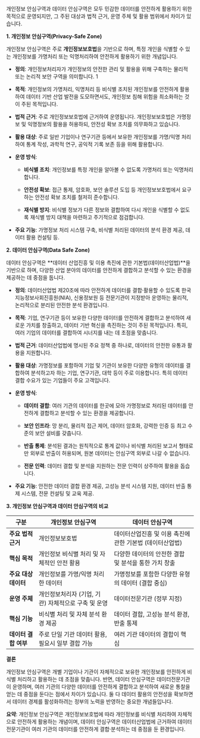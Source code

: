 개인정보 안심구역과 데이터 안심구역은 모두 민감한 데이터를 안전하게 활용하기 위한 목적으로 운영되지만, 그 주된 대상과 법적 근거, 운영 주체 및 활용 범위에서 차이가 있습니다.

**1. 개인정보 안심구역(Privacy-Safe Zone)**

개인정보 안심구역은 주로 **개인정보보호법**을 기반으로 하며, 특정 개인을 식별할 수 있는 개인정보를 가명처리 또는 익명처리하여 안전하게 활용하기 위한 개념입니다.

- **정의**: 개인정보처리자가 개인정보의 안전한 관리 및 활용을 위해 구축하는 물리적 또는 논리적 보안 구역을 의미합니다. 1
    
- **목적**: 개인정보의 가명처리, 익명처리 등 비식별 조치된 개인정보를 안전하게 활용하여 데이터 기반 산업 발전을 도모하면서도, 개인정보 침해 위험을 최소화하는 것이 주된 목적입니다.
    
- **법적 근거**: 주로 개인정보보호법에 근거하여 운영됩니다. 개인정보보호법은 가명정보 및 익명정보의 활용을 허용하되, 안전성 확보 조치를 의무화하고 있습니다.
    
- **활용 대상**: 주로 일반 기업이나 연구기관 등에서 보유한 개인정보를 가명/익명 처리하여 통계 작성, 과학적 연구, 공익적 기록 보존 등을 위해 활용합니다.
    
- **운영 방식**:
    
    - **비식별 조치**: 개인정보를 특정 개인을 알아볼 수 없도록 가명처리 또는 익명처리합니다.
        
    - **안전성 확보**: 접근 통제, 암호화, 보안 솔루션 도입 등 개인정보보호법에서 요구하는 안전성 확보 조치를 철저히 준수합니다.
        
    - **재식별 방지**: 비식별 정보가 다른 정보와 결합하여 다시 개인을 식별할 수 없도록 재식별 방지 대책을 마련하고 주기적으로 점검합니다.
        
- **주요 기능**: 가명정보 처리 시스템 구축, 비식별 처리된 데이터의 분석 환경 제공, 데이터 활용 컨설팅 등.
    

**2. 데이터 안심구역(Data Safe Zone)**

데이터 안심구역은 **데이터 산업진흥 및 이용 촉진에 관한 기본법(데이터산업법)**을 기반으로 하며, 다양한 산업 분야의 데이터를 안전하게 결합하고 분석할 수 있는 환경을 제공하는 데 중점을 둡니다.

- **정의**: 데이터산업법 제20조에 따라 안전하게 데이터를 결합·활용할 수 있도록 한국지능정보사회진흥원(NIA), 신용정보원 등 전문기관이 지정받아 운영하는 물리적, 논리적으로 분리된 안전한 분석 환경입니다.
    
- **목적**: 기업, 연구기관 등이 보유한 다양한 데이터를 안전하게 결합하고 분석하여 새로운 가치를 창출하고, 데이터 기반 혁신을 촉진하는 것이 주된 목적입니다. 특히, 여러 기업의 데이터를 결합하여 시너지를 내는 데 초점을 맞춥니다.
    
- **법적 근거**: 데이터산업법에 명시된 주요 정책 중 하나로, 데이터의 안전한 유통과 활용을 지원합니다.
    
- **활용 대상**: 가명정보를 포함하여 기업 및 기관이 보유한 다양한 유형의 데이터를 결합하여 분석하고자 하는 기업, 연구기관, 대학 등이 주로 이용합니다. 특히 데이터 결합 수요가 있는 기업들이 주요 고객입니다.
    
- **운영 방식**:
    
    - **데이터 결합**: 여러 기관의 데이터를 한곳에 모아 가명정보로 처리된 데이터를 안전하게 결합하고 분석할 수 있는 환경을 제공합니다.
        
    - **보안 인프라**: 망 분리, 물리적 접근 제어, 데이터 암호화, 강력한 인증 등 최고 수준의 보안 설비를 갖춥니다.
        
    - **반출 통제**: 분석된 결과는 원칙적으로 통계 값이나 비식별 처리된 보고서 형태로만 외부로 반출이 허용되며, 원본 데이터는 안심구역 외부로 나갈 수 없습니다.
        
    - **전문 인력**: 데이터 결합 및 분석을 지원하는 전문 인력이 상주하여 활용을 돕습니다.
        
- **주요 기능**: 안전한 데이터 결합 환경 제공, 고성능 분석 시스템 지원, 데이터 반출 통제 시스템, 전문 컨설팅 및 교육 제공.
    

**3. 개인정보 안심구역과 데이터 안심구역의 비교**

|구분|개인정보 안심구역|데이터 안심구역|
|---|---|---|
|**주요 법적 근거**|개인정보보호법|데이터산업진흥 및 이용 촉진에 관한 기본법 (데이터산업법)|
|**핵심 목적**|개인정보 비식별 처리 및 자체적인 안전 활용|다양한 데이터의 안전한 결합 및 분석을 통한 가치 창출|
|**주요 대상 데이터**|개인정보를 가명/익명 처리한 데이터|가명정보를 포함한 다양한 유형의 데이터 (결합 중심)|
|**운영 주체**|개인정보처리자 (기업, 기관) 자체적으로 구축 및 운영|데이터전문기관 (정부 지정)|
|**핵심 기능**|비식별 처리 및 자체 분석 환경 제공|데이터 결합, 고성능 분석 환경, 반출 통제|
|**데이터 결합 여부**|주로 단일 기관 데이터 활용, 필요시 일부 결합 가능|여러 기관 데이터의 결합이 핵심|

**결론**

개인정보 안심구역은 개별 기업이나 기관이 자체적으로 보유한 개인정보를 안전하게 비식별 처리하고 활용하는 데 초점을 맞춥니다. 반면, 데이터 안심구역은 데이터전문기관이 운영하며, 여러 기관의 다양한 데이터를 안전하게 결합하고 분석하여 새로운 통찰을 얻는 데 중점을 둔다는 점에서 차이가 있습니다. 둘 다 데이터 활용의 안전성을 확보하면서 데이터 경제를 활성화하려는 정부의 노력을 반영하는 중요한 개념들입니다.

**요약**: 개인정보 안심구역은 개인정보보호법에 따라 개인정보를 비식별 처리하여 자체적으로 안전하게 활용하는 개념이며, 데이터 안심구역은 데이터산업법에 근거하여 데이터전문기관이 여러 기관의 데이터를 안전하게 결합·분석하는 데 중점을 둔 환경입니다.